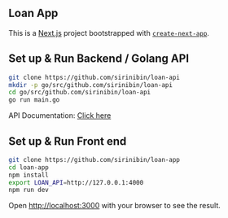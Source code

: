 ## Loan App

This is a [Next.js](https://nextjs.org/) project bootstrapped with [`create-next-app`](https://github.com/vercel/next.js/tree/canary/packages/create-next-app).

## Set up & Run Backend / Golang API
```bash
git clone https://github.com/sirinibin/loan-api
mkdir -p go/src/github.com/sirinibin/loan-api
cd go/src/github.com/sirinibin/loan-api
go run main.go
```
API Documentation: [Click here](https://documenter.getpostman.com/view/551198/2s9Ye8hFfF#92dedb95-65dd-4701-b0ea-64334d56ef2a)

## Set up & Run Front end
```bash
git clone https://github.com/sirinibin/loan-app
cd loan-app
npm install
export LOAN_API=http://127.0.0.1:4000
npm run dev
```

Open [http://localhost:3000](http://localhost:3000) with your browser to see the result.




